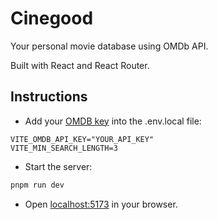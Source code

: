 # Cinegood

Your personal movie database using OMDb API.

Built with React and React Router.

## Instructions

- Add your [OMDB key](https://www.omdbapi.com/apikey.aspx) into the .env.local file:

```env
VITE_OMDB_API_KEY="YOUR_API_KEY"
VITE_MIN_SEARCH_LENGTH=3
```

- Start the server:

```bash
pnpm run dev
```

- Open [localhost:5173](http://localhost:5173) in your browser.
